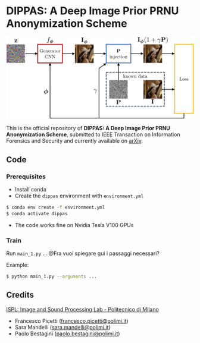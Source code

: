 # DIPPAS: A Deep Image Prior PRNU Anonymization Scheme
<img src="assets/dip_scheme.png" width="700">


This is the official repository of **DIPPAS: A Deep Image Prior PRNU Anonymization Scheme**,
submitted to IEEE Transaction on Information Forensics and Security and currently available on [arXiv](https://arxiv.org/pdf/2012.03581.pdf).

## Code

### Prerequisites

- Install conda
- Create the `dippas` environment with `environment.yml`
```bash
$ conda env create -f environment.yml
$ conda activate dippas
```
- The code works fine on Nvidia Tesla V100 GPUs

### Train

Run `main_1.py` ... @Fra vuoi spiegare qui i passaggi necessari?

Example:
```bash
$ python main_1.py --arguments ...
```

## Credits
[ISPL: Image and Sound Processing Lab - Politecnico di Milano](http://ispl.deib.polimi.it/)
- Francesco Picetti (francesco.picetti@polimi.it)
- Sara Mandelli (sara.mandelli@polimi.it)
- Paolo Bestagini (paolo.bestagini@polimi.it) 
